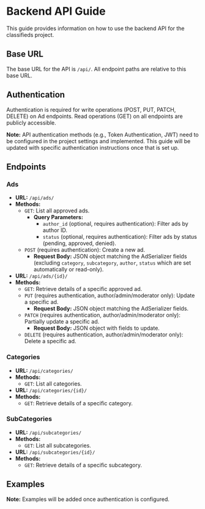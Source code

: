 # Backend API Guide

This guide provides information on how to use the backend API for the classifieds project.

## Base URL

The base URL for the API is `/api/`. All endpoint paths are relative to this base URL.

## Authentication

Authentication is required for write operations (POST, PUT, PATCH, DELETE) on Ad endpoints. Read operations (GET) on all endpoints are publicly accessible.

**Note:** API authentication methods (e.g., Token Authentication, JWT) need to be configured in the project settings and implemented. This guide will be updated with specific authentication instructions once that is set up.

## Endpoints

### Ads

- **URL:** `/api/ads/`
- **Methods:**
    - `GET`: List all approved ads.
        - **Query Parameters:**
            - `author_id` (optional, requires authentication): Filter ads by author ID.
            - `status` (optional, requires authentication): Filter ads by status (pending, approved, denied).
    - `POST` (requires authentication): Create a new ad.
        - **Request Body:** JSON object matching the AdSerializer fields (excluding `category`, `subcategory`, `author`, `status` which are set automatically or read-only).
- **URL:** `/api/ads/{id}/`
- **Methods:**
    - `GET`: Retrieve details of a specific approved ad.
    - `PUT` (requires authentication, author/admin/moderator only): Update a specific ad.
        - **Request Body:** JSON object matching the AdSerializer fields.
    - `PATCH` (requires authentication, author/admin/moderator only): Partially update a specific ad.
        - **Request Body:** JSON object with fields to update.
    - `DELETE` (requires authentication, author/admin/moderator only): Delete a specific ad.

### Categories

- **URL:** `/api/categories/`
- **Methods:**
    - `GET`: List all categories.
- **URL:** `/api/categories/{id}/`
- **Methods:**
    - `GET`: Retrieve details of a specific category.

### SubCategories

- **URL:** `/api/subcategories/`
- **Methods:**
    - `GET`: List all subcategories.
- **URL:** `/api/subcategories/{id}/`
- **Methods:**
    - `GET`: Retrieve details of a specific subcategory.

## Examples

**Note:** Examples will be added once authentication is configured.

